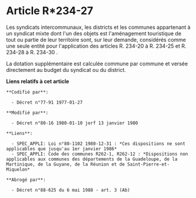 # Article R*234-27

Les syndicats intercommunaux, les districts et les communes appartenant à un syndicat mixte dont l'un des objets est
l'aménagement touristique de tout ou partie de leur territoire sont, sur leur demande, considérés comme une seule entité pour
l'application des articles R. 234-20 à R. 234-25 et R. 234-28 à R. 234-30   . 

La dotation supplémentaire est calculée commune par commune et versée directement au budget du syndicat ou du district.

**Liens relatifs à cet article**

	**Codifié par**:

	  - Décret n°77-91 1977-01-27

	**Modifié par**:

	  - Décret n°80-16 1980-01-10 jorf 13 janvier 1980

	**Liens**:

	  - SPEC_APPLI: Loi n°80-1102 1980-12-31 : *Ces dispositions ne sont applicables que jusqu'au 1er janvier 1986*
	  - SPEC_APPLI: Code des communes R262-1, R262-12 : *Dispositions non applicables aux communes des départements de la Guadeloupe, de la Martinique, de la Guyane, de la Réunion et de Saint-Pierre-et-Miquelon*

	**Abrogé par**:

	  - Décret n°88-625 du 6 mai 1988 - art. 3 (Ab)
